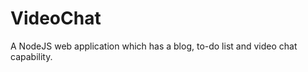 VideoChat
=========

A NodeJS web application which has a blog, to-do list and video chat capability.
